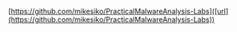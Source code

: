 [https://github.com/mikesiko/PracticalMalwareAnalysis-Labs]([url](https://github.com/mikesiko/PracticalMalwareAnalysis-Labs))
